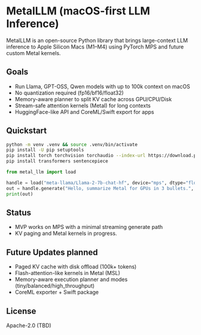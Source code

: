 MetalLLM (macOS-first LLM Inference)
====================================

MetalLLM is an open-source Python library that brings large-context LLM inference
to Apple Silicon Macs (M1–M4) using PyTorch MPS and future custom Metal kernels.

Goals
-----
- Run Llama, GPT-OSS, Qwen models with up to 100k context on macOS
- No quantization required (fp16/bf16/float32)
- Memory-aware planner to split KV cache across GPU/CPU/Disk
- Stream-safe attention kernels (Metal) for long contexts
- HuggingFace-like API and CoreML/Swift export for apps

Quickstart
----------
```bash
python -m venv .venv && source .venv/bin/activate
pip install -U pip setuptools
pip install torch torchvision torchaudio --index-url https://download.pytorch.org/whl/cpu
pip install transformers sentencepiece
```

```python
from metal_llm import load

handle = load("meta-llama/Llama-2-7b-chat-hf", device="mps", dtype="float16")
out = handle.generate("Hello, summarize Metal for GPUs in 3 bullets.", max_new_tokens=64)
print(out)
```

Status
------
- MVP works on MPS with a minimal streaming generate path
- KV paging and Metal kernels in progress. 

Future Updates planned
-------
- Paged KV cache with disk offload (100k+ tokens)
- Flash-attention-like kernels in Metal (MSL)
- Memory-aware execution planner and modes (tiny/balanced/high_throughput)
- CoreML exporter + Swift package

License
-------
Apache-2.0 (TBD)


